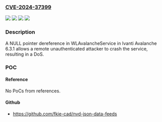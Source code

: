 ### [CVE-2024-37399](https://cve.mitre.org/cgi-bin/cvename.cgi?name=CVE-2024-37399)
![](https://img.shields.io/static/v1?label=Product&message=Avalanche&color=blue)
![](https://img.shields.io/static/v1?label=Version&message=6.3.1%20&color=brightgreen)
![](https://img.shields.io/static/v1?label=Version&message=6.4.4%20&color=brightgreen)
![](https://img.shields.io/static/v1?label=Vulnerability&message=n%2Fa&color=blue)

### Description

A NULL pointer dereference in WLAvalancheService in Ivanti Avalanche 6.3.1 allows a remote unauthenticated attacker to crash the service, resulting in a DoS.

### POC

#### Reference
No PoCs from references.

#### Github
- https://github.com/fkie-cad/nvd-json-data-feeds

